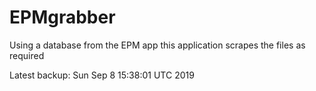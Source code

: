 # EPMgrabber
Using a database from the EPM app this application scrapes the files as required


Latest backup: Sun Sep 8 15:38:01 UTC 2019
